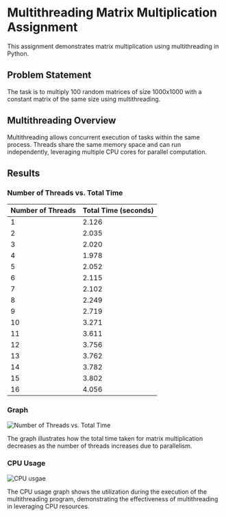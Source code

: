 # Multithreading Matrix Multiplication Assignment

This assignment demonstrates matrix multiplication using multithreading in Python.

## Problem Statement

The task is to multiply 100 random matrices of size 1000x1000 with a constant matrix of the same size using multithreading.

## Multithreading Overview

Multithreading allows concurrent execution of tasks within the same process. Threads share the same memory space and can run independently, leveraging multiple CPU cores for parallel computation.

## Results

### Number of Threads vs. Total Time

| Number of Threads | Total Time (seconds) |
|-------------------|----------------------|
| 1                 | 2.126                |
| 2                 | 2.035                |
| 3                 | 2.020                |
| 4                 | 1.978                |
| 5                 | 2.052                |
| 6                 | 2.115                |
| 7                 | 2.102                |
| 8                 | 2.249                |
| 9                 | 2.719                |
| 10                | 3.271                |
| 11                | 3.611                |
| 12                | 3.756                |
| 13                | 3.762                |
| 14                | 3.782                |
| 15                | 3.802                |
| 16                | 4.056                |

### Graph

![Number of Threads vs. Total Time](https://i.postimg.cc/XJJQ6bHj/Screenshot-2024-04-09-at-9-58-26-PM.png)

The graph illustrates how the total time taken for matrix multiplication decreases as the number of threads increases due to parallelism.

### CPU Usage

![CPU usgae](https://i.imgur.com/1qnB9tR.png)

The CPU usage graph shows the utilization during the execution of the multithreading program, demonstrating the effectiveness of multithreading in leveraging CPU resources.
